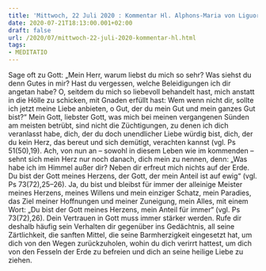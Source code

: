 ```yaml
---
title: 'Mittwoch, 22 Juli 2020 : Kommentar Hl. Alphons-Maria von Liguori'
date: 2020-07-21T18:13:00.001+02:00
draft: false
url: /2020/07/mittwoch-22-juli-2020-kommentar-hl.html
tags: 
- MEDITATIO
---
```


Sage oft zu Gott: „Mein Herr, warum liebst du mich so sehr? Was siehst du denn Gutes in mir? Hast du vergessen, welche Beleidigungen ich dir angetan habe? O, seitdem du mich so liebevoll behandelt hast, mich anstatt in die Hölle zu schicken, mit Gnaden erfüllt hast: Wem wenn nicht dir, sollte ich jetzt meine Liebe anbieten, o Gut, der du mein Gut und mein ganzes Gut bist?“ Mein Gott, liebster Gott, was mich bei meinen vergangenen Sünden am meisten betrübt, sind nicht die Züchtigungen, zu denen ich dich veranlasst habe, dich, der du doch unendlicher Liebe würdig bist, dich, der du kein Herz, das bereut und sich demütigt, verachten kannst (vgl. Ps 51(50),19). Ach, von nun an – sowohl in diesem Leben wie im kommenden – sehnt sich mein Herz nur noch danach, dich mein zu nennen, denn: „Was habe ich im Himmel außer dir? Neben dir erfreut mich nichts auf der Erde. Du bist der Gott meines Herzens, der Gott, der mein Anteil ist auf ewig“ (vgl. Ps 73(72),25–26). Ja, du bist und bleibst für immer der alleinige Meister meines Herzens, meines Willens und mein einziger Schatz, mein Paradies, das Ziel meiner Hoffnungen und meiner Zuneigung, mein Alles, mit einem Wort: „Du bist der Gott meines Herzens, mein Anteil für immer“ (vgl. Ps 73(72),26). Dein Vertrauen in Gott muss immer stärker werden. Rufe dir deshalb häufig sein Verhalten dir gegenüber ins Gedächtnis, all seine Zärtlichkeit, die sanften Mittel, die seine Barmherzigkeit eingesetzt hat, um dich von den Wegen zurückzuholen, wohin du dich verirrt hattest, um dich von den Fesseln der Erde zu befreien und dich an seine heilige Liebe zu ziehen.